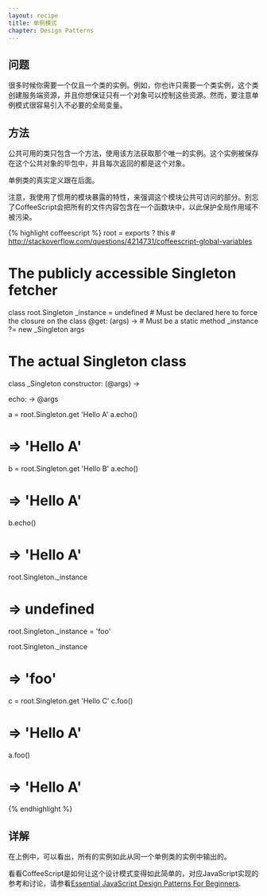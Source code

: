 ```yaml
---
layout: recipe
title: 单例模式
chapter: Design Patterns
---
```

## 问题

很多时候你需要一个仅且一个类的实例。例如，你也许只需要一个类实例，这个类创建服务端资源，并且你想保证只有一个对象可以控制这些资源。然而，要注意单例模式很容易引入不必要的全局变量。

## 方法

公共可用的类只包含一个方法，使用该方法获取那个唯一的实例。这个实例被保存在这个公共对象的毕包中，并且每次返回的都是这个对象。

单例类的真实定义跟在后面。

注意，我使用了惯用的模块暴露的特性，来强调这个模块公共可访问的部分。别忘了CoffeeScript会把所有的文件内容包含在一个函数块中，以此保护全局作用域不被污染。

{% highlight coffeescript %}
root = exports ? this # http://stackoverflow.com/questions/4214731/coffeescript-global-variables

# The publicly accessible Singleton fetcher
class root.Singleton
  _instance = undefined # Must be declared here to force the closure on the class
  @get: (args) -> # Must be a static method
    _instance ?= new _Singleton args

# The actual Singleton class
class _Singleton
  constructor: (@args) ->

  echo: ->
    @args

a = root.Singleton.get 'Hello A'
a.echo()
# => 'Hello A'

b = root.Singleton.get 'Hello B'
a.echo()
# => 'Hello A'

b.echo()
# => 'Hello A'

root.Singleton._instance
# => undefined

root.Singleton._instance = 'foo'

root.Singleton._instance
# => 'foo'

c = root.Singleton.get 'Hello C'
c.foo()
# => 'Hello A'

a.foo()
# => 'Hello A'
{% endhighlight %}

## 详解

在上例中，可以看出，所有的实例如此从同一个单例类的实例中输出的。

看看CoffeeScript是如何让这个设计模式变得如此简单的，对应JavaScript实现的参考和讨论，请参看[Essential JavaScript Design Patterns For Beginners](http://addyosmani.com/resources/essentialjsdesignpatterns/book/).
